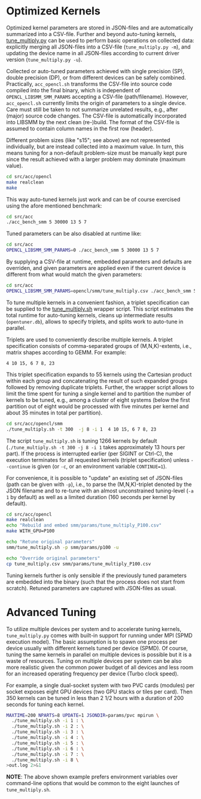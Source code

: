 # Optimized Kernels

Optimized kernel parameters are stored in JSON-files and are automatically summarized into a CSV-file. Further and beyond auto-tuning kernels, [tune_multiply.py](https://github.com/cp2k/dbcsr/blob/develop/src/acc/opencl/smm/tune_multiply.py) can be used to perform basic operations on collected data: explicitly merging all JSON-files into a CSV-file (`tune_multiply.py -m`), and updating the device name in all JSON-files according to current driver version (`tune_multiply.py -u`).

Collected or auto-tuned parameters achieved with single precision (SP), double precision (DP), or from different devices can be safely combined. Practically, `acc_opencl.sh` transforms the CSV-file into source code compiled into the final binary, which is independent of `OPENCL_LIBSMM_SMM_PARAMS` accepting a CSV-file (path/filename). However, `acc_opencl.sh` currently limits the origin of parameters to a single device. Care must still be taken to not summarize unrelated results, e.g., after (major) source code changes. The CSV-file is automatically incorporated into LIBSMM by the next clean (re-)build. The format of the CSV-file is assumed to contain column names in the first row (header).

Different problem sizes (like "s15"; see above) are not represented individually, but are instead collected into a maximum value. In turn, this means tuning for a non-default problem-size must be manually kept pure since the result achieved with a larger problem may dominate (maximum value).

```bash
cd src/acc/opencl
make realclean
make
```

This way auto-tuned kernels just work and can be of course exercised using the afore mentioned benchmark:

```bash
cd src/acc
./acc_bench_smm 5 30000 13 5 7
```

Tuned parameters can be also disabled at runtime like:

```bash
cd src/acc
OPENCL_LIBSMM_SMM_PARAMS=0 ./acc_bench_smm 5 30000 13 5 7
```

By supplying a CSV-file at runtime, embedded parameters and defaults are overriden, and given parameters are applied even if the current device is different from what would match the given parameters:

```bash
cd src/acc
OPENCL_LIBSMM_SMM_PARAMS=opencl/smm/tune_multiply.csv ./acc_bench_smm 5 30000 13 5 7
```

To tune multiple kernels in a convenient fashion, a triplet specification can be supplied to the [tune_multiply.sh](https://github.com/cp2k/dbcsr/blob/develop/src/acc/opencl/smm/tune_multiply.sh) wrapper script. This script estimates the total runtime for auto-tuning kernels, cleans up intermediate results (`opentuner.db`), allows to specify triplets, and splits work to auto-tune in parallel.

Triplets are used to conveniently describe multiple kernels. A triplet specification consists of comma-separated groups of (M,N,K)-extents, i.e., matrix shapes according to GEMM. For example:

```text
4 10 15, 6 7 8, 23
```

This triplet specification expands to 55 kernels using the Cartesian product within each group and concatenating the result of such expanded groups followed by removing duplicate triplets. Further, the wrapper script allows to limit the time spent for tuning a single kernel and to partition the number of kernels to be tuned, e.g., among a cluster of eight systems (below the first partition out of eight would be processed with five minutes per kernel and about 35 minutes in total per partition).

```bash
cd src/acc/opencl/smm
./tune_multiply.sh -t 300  -j 8 -i 1  4 10 15, 6 7 8, 23
```

The script `tune_multiply.sh` is tuning 1266 kernels by default (`./tune_multiply.sh -t 300 -j 8 -i 1` takes approximately 13 hours per part). If the process is interrupted earlier (per SIGINT or Ctrl-C), the execution terminates for all requested kernels (triplet specification) unless `--continue` is given (or `-c`, or an environment variable `CONTINUE=1`).

For convenience, it is possible to "update" an existing set of JSON-files (path can be given with `-p`), i.e., to parse the (M,N,K)-triplet denoted by the JSON filename and to re-tune with an almost unconstrained tuning-level (`-a 1` by default) as well as a limited duration (160 seconds per kernel by default).

```bash
cd src/acc/opencl
make realclean
echo "Rebuild and embed smm/params/tune_multiply_P100.csv"
make WITH_GPU=P100

echo "Retune original parameters"
smm/tune_multiply.sh -p smm/params/p100 -u

echo "Override original parameters"
cp tune_multiply.csv smm/params/tune_multiply_P100.csv
```

Tuning kernels further is only sensible if the previously tuned parameters are embedded into the binary (such that the process does not start from scratch). Retuned parameters are captured with JSON-files as usual.

# Advanced Tuning

To utilize multiple devices per system and to accelerate tuning kernels, `tune_multiply.py` comes with built-in support for running under MPI (SPMD execution model). The basic assumption is to spawn one process per device usually with different kernels tuned per device (SPMD). Of course, tuning the same kernels in parallel on multiple devices is possible but it is a waste of resources. Tuning on multiple devices per system can be also more realistic given the common power budget of all devices and less room for an increased operating frequency per device (Turbo clock speed).

For example, a single dual-socket system with two PVC cards (modules) per socket exposes eight GPU devices (two GPU stacks or tiles per card). Then 350 kernels can be tuned in less than 2 1/2 hours with a duration of 200 seconds for tuning each kernel.

```bash
MAXTIME=200 NPARTS=8 UPDATE=1 JSONDIR=params/pvc mpirun \
  ./tune_multiply.sh -i 1 : \
  ./tune_multiply.sh -i 2 : \
  ./tune_multiply.sh -i 3 : \
  ./tune_multiply.sh -i 4 : \
  ./tune_multiply.sh -i 5 : \
  ./tune_multiply.sh -i 6 : \
  ./tune_multiply.sh -i 7 : \
  ./tune_multiply.sh -i 8 \
>out.log 2>&1
```

**NOTE**: The above shown example prefers environment variables over command-line options that would be common to the eight launches of `tune_multiply.sh`.
